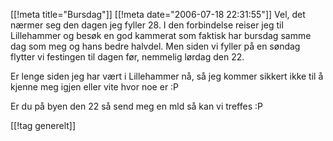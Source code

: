 [[!meta  title="Bursdag"]]
[[!meta  date="2006-07-18 22:31:55"]]
Vel, det nærmer seg den dagen jeg fyller 28. I den forbindelse reiser jeg til Lillehammer og besøk en god kammerat som faktisk har bursdag samme dag som meg og hans bedre halvdel. Men siden vi fyller på en søndag flytter vi festingen til dagen før, nemmelig lørdag den 22.

Er lenge siden jeg har vært i Lillehammer nå, så jeg kommer sikkert ikke til å kjenne meg igjen eller vite hvor noe er :P

Er du på byen den 22 så send meg en mld så kan vi treffes :P

[[!tag  generelt]]